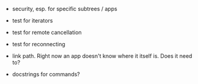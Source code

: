 
* security, esp. for specific subtrees / apps
* test for iterators
* test for remote cancellation
* test for reconnecting

* link path. Right now an app doesn't know where it itself is.
  Does it need to?

* docstrings for commands?

